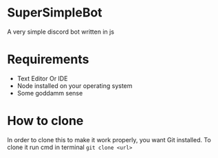 # SuperSimpleBot
A very simple discord bot written in js

# Requirements 
- Text Editor Or IDE
- Node installed on your operating system
- Some goddamm sense

# How to clone
In order to clone this to make it work properly, you want Git installed. To clone it run cmd in terminal `git clone <url>`
